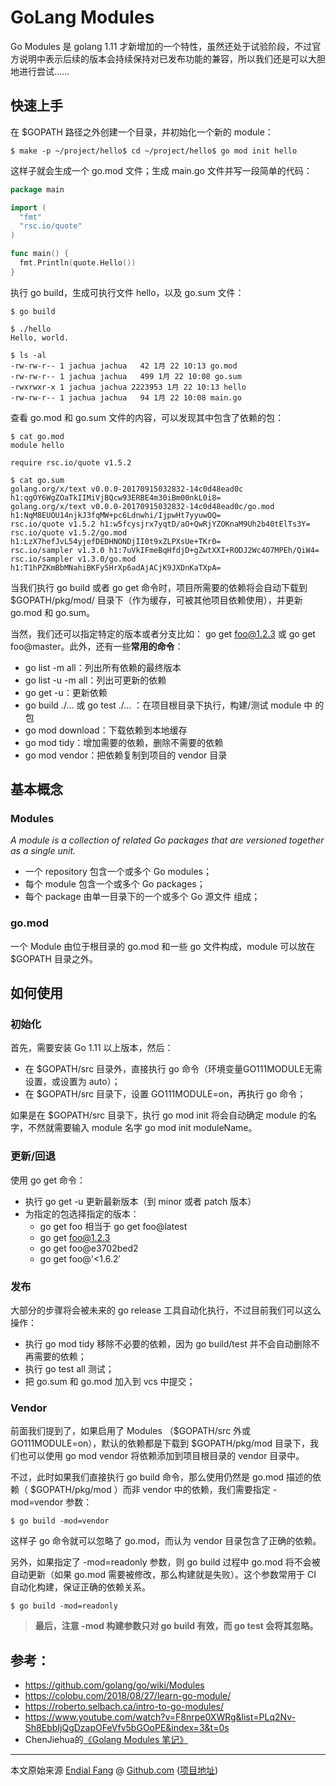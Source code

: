 # GoLang Modules

Go Modules 是 golang 1.11 才新增加的一个特性，虽然还处于试验阶段，不过官方说明中表示后续的版本会持续保持对已发布功能的兼容，所以我们还是可以大胆地进行尝试……



## 快速上手

在 $GOPATH 路径之外创建一个目录，并初始化一个新的 module：

```shell
$ make -p ~/project/hello$ cd ~/project/hello$ go mod init hello
```



这样子就会生成一个 go.mod 文件；生成 main.go 文件并写一段简单的代码：

```go
package main 

import (
  "fmt"
  "rsc.io/quote"
)

func main() {
  fmt.Println(quote.Hello())
}
```



执行 go build，生成可执行文件 hello，以及 go.sum 文件：

```shell
$ go build

$ ./hello
Hello, world.

$ ls -al
-rw-rw-r-- 1 jachua jachua   42 1月 22 10:13 go.mod
-rw-rw-r-- 1 jachua jachua   499 1月 22 10:08 go.sum
-rwxrwxr-x 1 jachua jachua 2223953 1月 22 10:13 hello
-rw-rw-r-- 1 jachua jachua   94 1月 22 10:08 main.go
```



 查看 go.mod 和 go.sum 文件的内容，可以发现其中包含了依赖的包：

```shell
$ cat go.mod
module hello

require rsc.io/quote v1.5.2

$ cat go.sum
golang.org/x/text v0.0.0-20170915032832-14c0d48ead0c h1:qgOY6WgZOaTkIIMiVjBQcw93ERBE4m30iBm00nkL0i8=
golang.org/x/text v0.0.0-20170915032832-14c0d48ead0c/go.mod h1:NqM8EUOU14njkJ3fqMW+pc6Ldnwhi/IjpwHt7yyuwOQ=
rsc.io/quote v1.5.2 h1:w5fcysjrx7yqtD/aO+QwRjYZOKnaM9Uh2b40tElTs3Y=
rsc.io/quote v1.5.2/go.mod h1:LzX7hefJvL54yjefDEDHNONDjII0t9xZLPXsUe+TKr0=
rsc.io/sampler v1.3.0 h1:7uVkIFmeBqHfdjD+gZwtXXI+RODJ2Wc4O7MPEh/QiW4=
rsc.io/sampler v1.3.0/go.mod h1:T1hPZKmBbMNahiBKFy5HrXp6adAjACjK9JXDnKaTXpA=
```



当我们执行 go build 或者 go get 命令时，项目所需要的依赖将会自动下载到 $GOPATH/pkg/mod/ 目录下（作为缓存，可被其他项目依赖使用），并更新 go.mod 和 go.sum。

当然，我们还可以指定特定的版本或者分支比如： go get foo@1.2.3 或 go get foo@master。此外，还有一些**常用的命令**：

- go list -m all：列出所有依赖的最终版本
- go list -u -m all：列出可更新的依赖
- go get -u：更新依赖
- go build ./… 或 go test ./… ：在项目根目录下执行，构建/测试 module 中 的包
- go mod download：下载依赖到本地缓存
- go mod tidy：增加需要的依赖，删除不需要的依赖
- go mod vendor：把依赖复制到项目的 vendor 目录



## 基本概念

### Modules

*A module is a collection of related Go packages that are versioned together as a single unit.*

- 一个 repository 包含一个或多个 Go modules；
- 每个 module 包含一个或多个 Go packages；
- 每个 package 由单一目录下的一个或多个 Go 源文件 组成；

### go.mod

一个 Module 由位于根目录的 go.mod 和一些 go 文件构成，module 可以放在 $GOPATH 目录之外。



## 如何使用

### 初始化

首先，需要安装 Go 1.11 以上版本，然后：

- 在 $GOPATH/src 目录外，直接执行 go 命令（环境变量GO111MODULE无需设置，或设置为 auto）；
- 在 $GOPATH/src 目录下，设置 GO111MODULE=on，再执行 go 命令；

如果是在 $GOPATH/src 目录下，执行 go mod init 将会自动确定 module 的名字，不然就需要输入 module 名字 go mod init moduleName。



### 更新/回退

使用 go get 命令：

- 执行 go get -u 更新最新版本（到 minor 或者 patch 版本）
- 为指定的包选择指定的版本：
  - go get foo 相当于 go get foo@latest 
  - go get foo@1.2.3 
  - go get foo@e3702bed2
  - go get foo@'<1.6.2′

### 发布

大部分的步骤将会被未来的 go release 工具自动化执行，不过目前我们可以这么操作：

- 执行 go mod tidy 移除不必要的依赖，因为 go build/test 并不会自动删除不再需要的依赖；
- 执行 go test all 测试；
- 把 go.sum 和 go.mod 加入到 vcs 中提交；



### Vendor

前面我们提到了，如果启用了 Modules （$GOPATH/src 外或 GO111MODULE=on），默认的依赖都是下载到 $GOPATH/pkg/mod 目录下，我们也可以使用 go mod vendor 将依赖添加到项目根目录的 vendor 目录中。

不过，此时如果我们直接执行 go build 命令，那么使用仍然是 go.mod 描述的依赖（ $GOPATH/pkg/mod ）而非 vendor 中的依赖，我们需要指定 -mod=vendor 参数：

```shell
$ go build -mod=vendor
```



这样子 go 命令就可以忽略了 go.mod，而认为 vendor 目录包含了正确的依赖。

另外，如果指定了 -mod=readonly 参数，则 go build 过程中 go.mod 将不会被自动更新（如果 go.mod 需要被修改，那么构建就是失败）。这个参数常用于 CI 自动化构建，保证正确的依赖关系。

```shell
$ go build -mod=readonly
```



> **最后，注意 -mod 构建参数只对 go build 有效，而 go test 会将其忽略。**

 

## 参考：

- https://github.com/golang/go/wiki/Modules
- https://colobu.com/2018/08/27/learn-go-module/
- https://roberto.selbach.ca/intro-to-go-modules/
- https://www.youtube.com/watch?v=F8nrpe0XWRg&list=PLq2Nv-Sh8EbbIjQgDzapOFeVfv5bGOoPE&index=3&t=0s
- ChenJiehua的[《Golang Modules 笔记》](https://chenjiehua.me/golang/go-modules-intro.html)



----

本文原始来源 [Endial Fang](https://github.com/endial) @ [Github.com](https://github.com) ([项目地址](https://github.com/endial/study-golang.git))
